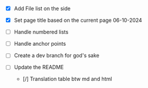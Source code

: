 - [x] Add File list on the side 
- [x] Set page title based on the current page 06-10-2024
- [ ] Handle numbered lists 
- [ ] Handle anchor points

- [ ] Create a dev branch for god's sake 
- [ ] Update the README  
    - [/] Translation table btw md and html 
